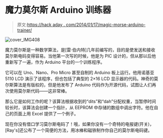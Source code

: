 # 魔力莫尔斯 Arduino 训练器

> 原文:[https://hack aday . com/2014/01/17/magic-morse-arduino-trainer/](https://hackaday.com/2014/01/17/magic-morse-arduino-trainer/)

![cover_IMG408](../Images/e113ddfe4695776f2b9f275036dd32d4.png)

魔力莫尔斯是一种数学算法，是[雷·伯内特]几年前编写的，目的是使发送和接收莫尔斯电码变得容易。当他第一次写的时候，他是为 PIC 设计的，但从那以后他重新写了一遍，作为 Arduino 平台的一个训练程序。

它可以在 Uno、Nano、Pro Micro 甚至自制的 Arduino 板上运行。他用诺基亚 5110 LCD 演示了该程序，但也包括了典型的 2×16 LCD 显示器的代码。神奇的莫尔斯算法是有版权的，但是他发布了 Arduino 代码作为开源代码，试图让人们再次使用莫尔斯代码——这非常棒。

那么它是如何工作的呢？该算法根据收到的“dits”和“dah”分配权重，当暂停时间较长时，该算法会创建一个指针，从 EEPROM 中存储的数组中调出字符。他在自己的页面上用 Excel 提供了一个例子。

现在你没有借口学习莫尔斯电码了！哦，如果你没有一个奇特的电报键(开关)，[Ray's]还公布了一个简便的方法，用冰棒和磁铁制作你自己的莫尔斯电码键。